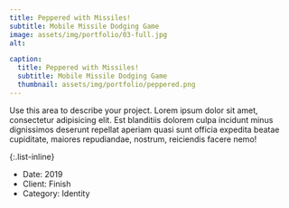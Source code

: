 ```yaml
---
title: Peppered with Missiles!
subtitle: Mobile Missile Dodging Game
image: assets/img/portfolio/03-full.jpg
alt: 

caption:
  title: Peppered with Missiles!
  subtitle: Mobile Missile Dodging Game
  thumbnail: assets/img/portfolio/peppered.png
---
```

Use this area to describe your project. Lorem ipsum dolor sit amet, consectetur adipisicing elit. Est blanditiis dolorem culpa incidunt minus dignissimos deserunt repellat aperiam quasi sunt officia expedita beatae cupiditate, maiores repudiandae, nostrum, reiciendis facere nemo!

{:.list-inline}
- Date: 2019
- Client: Finish
- Category: Identity

